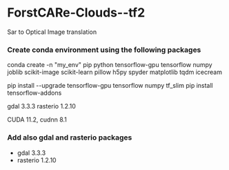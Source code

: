 # ForstCARe-Clouds--tf2
Sar to Optical Image translation

### Create conda environment using the following packages
conda create -n "my_env" pip python tensorflow-gpu tensorflow numpy joblib scikit-image scikit-learn pillow h5py spyder matplotlib tqdm icecream

pip install --upgrade tensorflow-gpu tensorflow numpy tf_slim
pip install tensorflow-addons

gdal 3.3.3 rasterio 1.2.10 

CUDA 11.2, cudnn 8.1

### Add also gdal and rasterio packages
- gdal 3.3.3
- rasterio 1.2.10 


